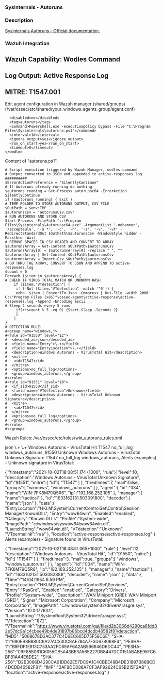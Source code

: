 ### Sysinternals - Autoruns
### Description

[Sysinternals Autoruns - Official documentation.](https://docs.microsoft.com/en-us/sysinternals/downloads/autoruns)

### Wazuh Integration
## Wazuh Capability: Wodles Command

## Log Output: Active Response Log

## MITRE: T1547.001

Edit agent configuration in Wazuh manager (shared/groups) (/var/ossec/etc/shared/your_windows_agents_group/agent.conf)

```<wodle name="command">
  <disabled>no</disabled>
  <tag>autoruns</tag>
  <command>Powershell.exe -executionpolicy bypass -File "C:\Program Files\Sysinternals\autoruns.ps1"</command>
  <interval>1d</interval>
  <ignore_output>yes</ignore_output>
  <run_on_start>yes</run_on_start>
  <timeout>0</timeout>
</wodle>
```

Content of “autoruns.ps1”:

```##########
# Script execution triggered by Wazuh Manager, wodles-command
# Output converted to JSON and appended to active-responses.log
##########
$ErrorActionPreference = "SilentlyContinue"
# If Autoruns already running do nothing
$autoruns_running = Get-Process autorunsc64 -ErrorAction SilentlyContinue
if ($autoruns_running) { Exit }
# TEMP FOLDER TO STORE AUTORUNS OUTPUT, CSV FILE
$OutPath = $env:TMP
$autorunsCsv = 'autorunsCsv.csv'
# RUN AUTORUNS AND STORE CSV
Start-Process -FilePath "c:\Program Files\Sysinternals\Autorunsc64.exe" -ArgumentList '-nobanner', '/accepteula', '-a *', '-c', '-h', '-s', '-v', '-vt' -RedirectStandardOut $OutPath\$autorunsCsv -WindowStyle hidden -Passthru -Wait
# REMOVE SPACES IN CSV HEADER AND CONVERT TO ARRAY
$autorunsArray = Get-Content $OutPath\$autorunsCsv
$autorunsArray[0] = $autorunsArray[0] -replace " ", ""
$autorunsArray | Set-Content $OutPath\$autorunsCsv
$autorunsArray = Import-Csv $OutPath\$autorunsCsv
# GO THRU THE ARRAY, CONVERT TO JSON AND APPEND TO active-responses.log
$count = 0
Foreach ($item in $autorunsArray) {
# CHECK IF VIRUS TOTAL MATCH OR UNKNOWN HASH
    if ($item."VTdetection") {
     if (-Not ($item."VTdetection" -match '^0')) {
     echo  $item | ConvertTo-Json -Compress | Out-File -width 2000 C:\"Program Files (x86)"\ossec-agent\active-response\active-responses.log -Append -Encoding ascii
# Sleep 2 seconds every 5 runs
     if(++$count % 5 -eq 0) {Start-Sleep -Seconds 2}
     }
    }
}
# DETECTION RULE:
#<group name="windows,">
#<rule id="91550" level="12">
#  <decoded_as>json</decoded_as>
#  <field name="Entry">\.+</field>
#  <field name="EntryLocation">\.+</field>
#  <description>Windows Autoruns - VirusTotal Hit</description>
#  <mitre>
#   <id>T1547</id>
#  </mitre>
#  <options>no_full_log</options>
#  <group>windows_autoruns,</group>
#</rule>
#<rule id="91551" level="10">
#  <if_sid>91550</if_sid>
#  <field name="VTdetection">Unknown</field>
#  <description>Windows Autoruns - VirusTotal Unknown Signature</description>
#  <mitre>
#   <id>T1547</id>
#  </mitre>
#  <options>no_full_log</options>
#  <group>windows_autoruns,</group>
#</rule>
#</group>
```
Wazuh Rules: /var/ossec/etc/rules/win_autoruns_rules.xml

<group name="windows,">
<rule id="91550" level="12">
  <decoded_as>json</decoded_as>
  <field name="Entry">\.+</field>
  <field name="EntryLocation">\.+</field>
  <description>Windows Autoruns - VirusTotal Hit</description>
  <mitre>
   <id>T1547</id>
  </mitre>
  <options>no_full_log</options>
  <group>windows_autoruns,</group>
</rule>
<rule id="91551" level="10">
  <if_sid>91550</if_sid>
  <field name="VTdetection">Unknown</field>
  <description>Windows Autoruns - VirusTotal Unknown Signature</description>
  <mitre>
   <id>T1547</id>
  </mitre>
  <options>no_full_log</options>
  <group>windows_autoruns,</group>
</rule>
</group>
Alerts (examples) - Unknown signature in VirusTotal:

{
  "timestamp":"2021-10-02T18:08:51.174+1000",
  "rule":{
     "level":10,
     "description":"Windows Autoruns - VirusTotal Unknown Signature",
     "id":"91551",
     "mitre":{
        "id":[
           "T1547"
        ]
     },
     "firedtimes":7,
     "mail":false,
     "groups":[
        "windows",
        "windows_autoruns"
     ]
  },
  "agent":{
     "id":"034",
     "name":"WIN-7FK8M79Q5R6",
     "ip":"192.168.252.105"
  },
  "manager":{
     "name":"tactical"
  },
  "id":"1633162131.503091800",
  "decoder":{
     "name":"json"
  },
  "data":{
     "EntryLocation":"HKLM\\System\\CurrentControlSet\\Control\\Session Manager\\KnownDlls",
     "Entry":"wow64win",
     "Enabled":"enabled",
     "Category":"Known DLLs",
     "Profile":"System-wide",
     "ImagePath":"c:\\windows\\syswow64\\wow64win.dll",
     "LaunchString":"wow64win.dll",
     "VTdetection":"Unknown",
     "VTpermalink":"n/a"
  },
  "location":"active-response\\active-responses.log"
}
Alerts (examples) - Signature found in VirusTotal:

 {
  "timestamp":"2021-10-02T18:08:51.065+1000",
  "rule":{
     "level":12,
     "description":"Windows Autoruns - VirusTotal Hit",
     "id":"91550",
     "mitre":{
        "id":[
           "T1547"
        ]
     },
     "firedtimes":3,
     "mail":true,
     "groups":[
        "windows",
        "windows_autoruns"
     ]
  },
  "agent":{
     "id":"034",
     "name":"WIN-7FK8M79Q5R6",
     "ip":"192.168.252.105"
  },
  "manager":{
     "name":"tactical"
  },
  "id":"1633162131.503082888",
  "decoder":{
     "name":"json"
  },
  "data":{
     "Time":"14/04/1954 6:59 PM",
     "EntryLocation":"HKLM\\System\\CurrentControlSet\\Services",
     "Entry":"RasGre",
     "Enabled":"enabled",
     "Category":"Drivers",
     "Profile":"System-wide",
     "Description":"WAN Miniport (GRE): WAN Miniport (GRE)",
     "Signer":"Microsoft Corporation",
     "Company":"Microsoft Corporation",
     "ImagePath":"c:\\windows\\system32\\drivers\\rasgre.sys",
     "Version":"10.0.17763.1",
     "LaunchString":"\\SystemRoot\\System32\\drivers\\rasgre.sys",
     "VTdetection":"1|72",
     "VTpermalink":"https://www.virustotal.com/gui/file/d2b3066d4290ca61dd82e57dc9a1c4cbee49b4de31897b86bcd4dcdb46582f81/detection",
     "MD5":"5008678D3AC377C4D6EC605D75F56C6E",
     "SHA-1":"690EB8BB80C9A27AC33DC8AF784A7F3D678098F4",
     "PESHA-1":"B9FDF1E913C753AA2FC69AF6A2AB596946D6DC44",
     "PESHA-256":"09F88B061C6055CB5A43BE3A565227DB8447DC0151ABABE95FC6BF81AA4E6DE2",
     "SHA-256":"D2B3066D4290CA61DD82E57DC9A1C4CBEE49B4DE31897B86BCD4DCDB46582F81",
     "IMP":"3AF9DD088A7CF3AF92624C65B215F2AB"
  },
  "location":"active-response\\active-responses.log"
}
